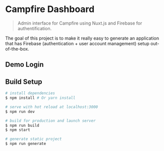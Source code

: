 # Campfire Dashboard

> Admin interface for Campfire using Nuxt.js and Firebase for authentification.

The goal of this project is to make it really easy to generate an application that has Firebase (authentication + user account management) setup out-of-the-box.

## Demo Login

## Build Setup

``` bash
# install dependencies
$ npm install # Or yarn install

# serve with hot reload at localhost:3000
$ npm run dev

# build for production and launch server
$ npm run build
$ npm start

# generate static project
$ npm run generate
```
